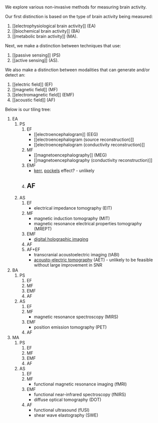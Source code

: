 We explore various non-invasive methods for measuring brain activity. 

Our first distinction is based on the type of brain activity being measured:

1. [[electrophysiological brain activity]] (EA)
2. [[biochemical brain activity]] (BA)
3. [[metabolic brain activity]] (MA).

Next, we make a distinction between techniques that use:

1. [[passive sensing]] (PS)
2. [[active sensing]] (AS).

We also make a distinction between modalities that can generate and/or detect an:

1. [[electric field]] (EF)
2. [[magnetic field]] (MF)
3. [[electromagnetic field]] (EMF)
4. [[acoustic field]] (AF)

Below is our tiling tree:

1. EA
	1. PS
		1. EF
			- [[electroencephalogram]] (EEG)
			- [[electroencephalogram (source reconstruction)]]
			- [[electroencephalogram (conductivity reconstruction)]]
		2. MF
			- [[magnetoencephalography]] (MEG)
			- [[magnetoencephalography (conductivity reconstruction)]]
		3. EMF
			- [kerr](https://en.wikipedia.org/wiki/Kerr_effect), [pockels](https://en.wikipedia.org/wiki/Pockels_effect) effect? - unlikely
		4. AF
			- 
	2. AS
		1. EF
			- electrical impedance tomography (EIT) 
		2. MF
			- magnetic induction tomography (MIT)
			- magnetic resonance electrical properties tomography (MREPT)
		3. EMF
			- [digital holographic imaging](https://www.nature.com/articles/s41598-024-70876-8)
		4. AF
		5. AF+EF
			- transcranial acoustoelectric imaging (tABI)
			- [acousto-electric tomography](https://arxiv.org/html/1908.04215v2) (AET) - unlikely to be feasible without large improvement in SNR
2. BA
	1. PS
		1. EF
		2. MF
		3. EMF
		4. AF
	2. AS
		1. EF
		2. MF
			- magnetic resonance spectroscopy (MIRS)
		3. EMF
			- position emission tomography (PET)
		4. AF
3. MA
	1. PS
		1. EF
		2. MF
		3. EMF
		4. AF
	2. AS
		1. EF
		2. MF
			- functional magnetic resonance imaging (fMRI)
		3. EMF
			- functional near-infrared spectroscopy (fNIRS)
			- diffuse optical tomography (DOT)
		4. AF
			- functional ultrasound (fUSI)
			- shear wave elastography (SWE)
